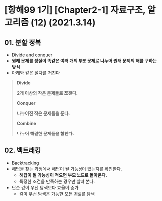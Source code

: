 # [항해99 1기] [Chapter2-1] 자료구조, 알고리즘 (12) (2021.3.14)





## 01. 분할 정복

* Divide and conquer
* **원래 문제를 성질이 똑같은 여러 개의 부분 문제로 나누어 원래 문제의 해를 구하는 방식**
* 아래와 같은 절차를 거친다

> **Divide**
>
> **2개 이상의 작은 문제들로 쪼갠다.**
>
> **Conquer**
>
> **나누어진 작은 문제들을 푼다.**
>
> **Combine**
>
> **나누어 해결한 문제들을 합친다.**



## 02. 백트래킹

* Backtracking
* 해답을 찾는 과정에서 해답이 될 가능성이 있는지를 확인한다.
  * **해답이 될 가능성이 적으면 부모 노드로 돌아온다.**
  * 특정한 조건을 만족하는 경우만 살펴 본다.
* 단순 깊이 우선 탐색보다 효율이 증가
  * 깊이 우선 탐색은 가능한 모든 경로를 탐색

